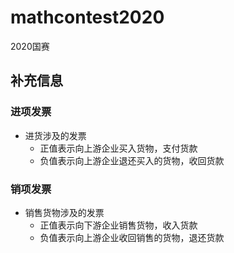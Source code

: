 # mathcontest2020
2020国赛

## 补充信息

### 进项发票
- 进货涉及的发票
    + 正值表示向上游企业买入货物，支付货款
    + 负值表示向上游企业退还买入的货物，收回货款

### 销项发票
- 销售货物涉及的发票
    + 正值表示向下游企业销售货物，收入货款
    + 负值表示向上游企业收回销售的货物，退还货款